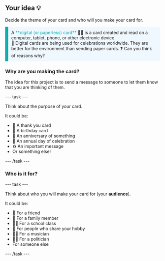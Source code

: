 ## Your idea 💡

Decide the theme of your card and who will you make your card for. 

<p style="border-left: solid; border-width:10px; border-color: #0faeb0; background-color: aliceblue; padding: 10px;">
A <span style="color: #0faeb0">**digital (or paperless) card**</span> 💌📲  is a card created and read on a computer, tablet, phone, or other electronic device. 
<br>
🎉 Digital cards are being used for celebrations worldwide. They are better for the environment than sending paper cards. ❓ Can you think of reasons why? 
</p>

### Why are you making the card?

The idea for this project is to send a message to someone to let them know that you are thinking of them.

--- task ---

Think about the purpose of your card. 

It could be:
- 🙏 A thank you card
- 🎂 A birthday card
- 📅 An anniversary of something
- 🎉 An annual day of celebration
- ♻️ An important message
- Or something else!

--- /task ---

### Who is it for?

--- task ---

Think about who you will make your card for (your **audience**).

It could be:

- 👧 For a friend
- 👴 For a family member
- 👩‍🎓 For a school class
- 🏇 For people who share your hobby
- 👨‍🎤 For a musician 
- 👩‍💼 For a politician 
- For someone else

--- /task ---



